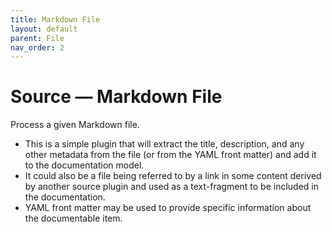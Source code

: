 ```yaml
---
title: Markdown File
layout: default
parent: File
nav_order: 2
---
```


# Source &mdash; Markdown File

Process a given Markdown file.

- This is a simple plugin that will extract the title,
  description, and any other metadata from the file (or
  from the YAML front matter) and add it to the
  documentation model.
- It could also be a file being referred to by a link in
  some content derived by another source plugin and
  used as a text-fragment to be included in the documentation.
- YAML front matter may be used to provide specific information
  about the documentable item.

